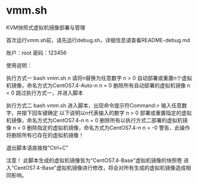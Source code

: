 # vmm.sh
KVM快照式虚拟机镜像部署与管理

首次运行vmm.sh前，请先运行debug.sh，详细信息请查看README-debug.md

账户：root
密码：123456

使用说明：

执行方式一
bash vmm.sh n
请将n替换为任意数字
n > 0
自动部署或重置n个虚拟机镜像，命名方式为CentOS7.4-Auto-n
n = 0
删除所有自动部署的虚拟机镜像
n < 0
跳过执行方式一，并进入脚本

执行方式二
bash vmm.sh
进入脚本，出现命令提示符Command:> 
输入任意数字，并按下回车键确定
以下说明以n代表输入的数字
n > 0
部署或重置指定的虚拟机镜像，命名方式为CentOS7.4-n
n = 0
删除所有以执行方式二部署的虚拟机镜像
n < 0
删除指定的虚拟机镜像，命名方式为CentOS7.4-n
n = -0
警告，此操作将删除所有已存在的虚拟机镜像！

退出脚本请直接按"Ctrl+C"

注意！
此脚本生成的虚拟机镜像皆为"CentOS7.4-Base"虚拟机镜像的快照卷
进入"CentOS7.4-Base"虚拟机镜像进行修改，将会对所有生成的虚拟机镜像造成相同影响。
